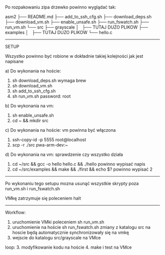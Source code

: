 Po rozpakowaniu zipa drzewko powinno wyglądać tak:

asm2
├── README.md
├── add_to_ssh_cfg.sh
├── download_deps.sh
├── download_vm.sh
├── enable_unsafe.sh
├── run_fswatch.sh
├── run_vm.sh
└── src
    ├── grayscale
    │   ├── TUTAJ DUZO PLIKOW
    ├── examples
    │   ├── TUTAJ DUZO PLIKOW
    └── hello.c


-----------------------------------------------------

SETUP 

Wszystko powinno być robione w dokładnie takiej kolejności jak jest napisane

a) Do wykonania na hoście:

1. sh download_deps.sh
wymaga brew
2. sh download_vm.sh
3. sh add_to_ssh_cfg.sh
4. sh run_vm.sh
password: root

b) Do wykonania na vm:

1. sh enable_unsafe.sh
2. cd ~ && mkdir src

c) Do wykonania na hoście:
vm powinna być włączona

1. ssh-copy-id -p 5555 root@localhost
2. scp -r ./src pwa-arm-dev:~

d) Do wykonania na vm: 
sprawdzenie czy wszystko działa

1. cd ~/src && gcc -o hello hello.c && ./hello
powinno wypisać napis
2. cd ~/src/examples && make && ./first && echo $?
powinno wypisać 2

--------------------------------------------------

Po wykonaniu tego setupu mozna usunąć wszystkie skrypty poza run_vm.sh i run_fswatch.sh

VMkę zatrzymuje się poleceniem halt

--------------------------------------------------

Workflow:

1. uruchomienie VMki poleceniem sh run_vm.sh
2. uruchomienie na hoście sh run_fswatch.sh
zmiany z katalogu src na hoscie będą automatycznie synchronizowały się na vmkę
3. wejscie do katalogu src/grayscale na VMce

loop:
    3. modyfikowanie kodu na hoście
    4. make i test na VMce
